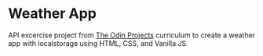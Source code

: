 # Weather App

API excercise project from [The Odin Projects](https://www.theodinproject.com/) curriculum to create a weather app with localstorage using HTML, CSS, and Vanilla JS.